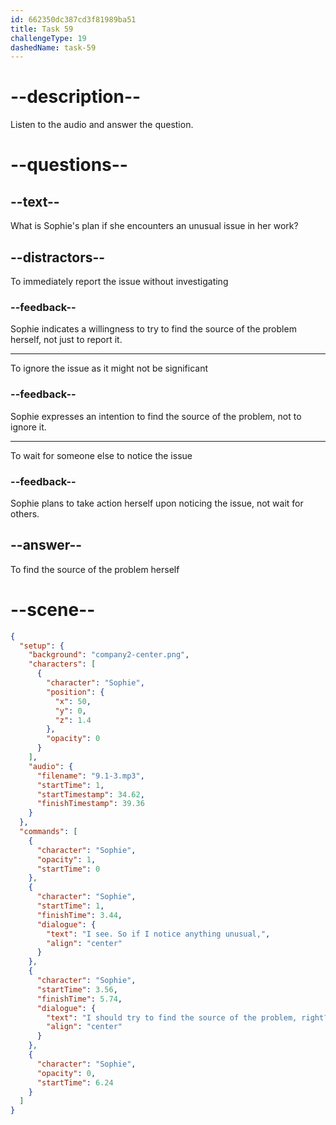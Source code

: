 ```yaml
---
id: 662350dc387cd3f81989ba51
title: Task 59
challengeType: 19
dashedName: task-59
---
```


<!-- (Audio) Sophie: I see. So, if I notice anything unusual, I should try to find the source of the problem, right? -->

# --description--

Listen to the audio and answer the question.

# --questions--

## --text--

What is Sophie's plan if she encounters an unusual issue in her work?

## --distractors--

To immediately report the issue without investigating

### --feedback--

Sophie indicates a willingness to try to find the source of the problem herself, not just to report it.

---

To ignore the issue as it might not be significant

### --feedback--

Sophie expresses an intention to find the source of the problem, not to ignore it.

---

To wait for someone else to notice the issue

### --feedback--

Sophie plans to take action herself upon noticing the issue, not wait for others.

## --answer--

To find the source of the problem herself

# --scene--

```json
{
  "setup": {
    "background": "company2-center.png",
    "characters": [
      {
        "character": "Sophie",
        "position": {
          "x": 50,
          "y": 0,
          "z": 1.4
        },
        "opacity": 0
      }
    ],
    "audio": {
      "filename": "9.1-3.mp3",
      "startTime": 1,
      "startTimestamp": 34.62,
      "finishTimestamp": 39.36
    }
  },
  "commands": [
    {
      "character": "Sophie",
      "opacity": 1,
      "startTime": 0
    },
    {
      "character": "Sophie",
      "startTime": 1,
      "finishTime": 3.44,
      "dialogue": {
        "text": "I see. So if I notice anything unusual,",
        "align": "center"
      }
    },
    {
      "character": "Sophie",
      "startTime": 3.56,
      "finishTime": 5.74,
      "dialogue": {
        "text": "I should try to find the source of the problem, right?",
        "align": "center"
      }
    },
    {
      "character": "Sophie",
      "opacity": 0,
      "startTime": 6.24
    }
  ]
}
```

